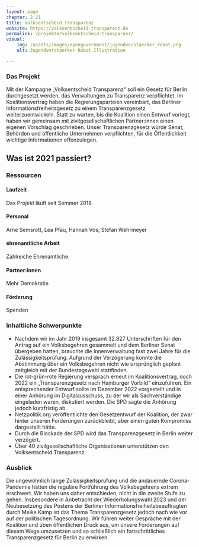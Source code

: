 ```yaml
---
layout: page
chapter: 2.21
title: Volksentscheid Transparenz
website: https://volksentscheid-transparenz.de
permalink: /projekte/volksentscheid-transparenz/
visual:
    img: /assets/images/opengovernment/jugendverstaerker_robot.png
    alt: Jugendverstaerker Robot Illustration

---
```


### Das Projekt

Mit der Kampagne „Volksentscheid Transparenz“ soll ein Gesetz für Berlin durchgesetzt werden, das Verwaltungen zu Transparenz verpflichtet. Im Koalitionsvertrag haben die Regierungsparteien vereinbart, das Berliner Informationsfreiheitsgesetz zu einem Transparenzgesetz weiterzuentwickeln. Statt zu warten, bis die Koalition einen Entwurf vorlegt, haben wir gemeinsam mit zivilgesellschaftlichen Partner:innen einen eigenen Vorschlag geschrieben. Unser Transparenzgesetz würde Senat, Behörden und öffentliche Unternehmen verpflichten, für die Öffentlichkeit wichtige Informationen offenzulegen.

## Was ist 2021 passiert?

### Ressourcen

#### Laufzeit
Das Projekt läuft seit Sommer 2018.

#### Personal
Arne Semsrott, Lea Pfau, Hannah Vos, Stefan Wehrmeyer

#### ehrenamtliche Arbeit
Zahlreiche Ehrenamtliche

#### Partner:innen
Mehr Demokratie

#### Förderung
Spenden

### Inhaltliche Schwerpunkte

* Nachdem wir im Jahr 2019 insgesamt 32.827 Unterschriften für den Antrag auf ein Volksbegehren gesammelt und dem Berliner Senat übergeben hatten, brauchte die Innenverwaltung fast zwei Jahre für die Zulässigkeitsprüfung. Aufgrund der Verzögerung konnte die Abstimmung über ein Volksbegehren nicht wie ursprünglich geplant zeitgleich mit der Bundestagswahl stattfinden.
* Die rot-grün-rote Regierung versprach erneut im Koalitionsvertrag, noch 2022 ein „Transparenzgesetz nach Hamburger Vorbild“ einzuführen. Ein entsprechender Entwurf sollte im Dezember 2022 vorgestellt und in einer Anhörung im Digitalausschuss, zu der wir als Sachverständige eingeladen waren, diskutiert werden. Die SPD sagte die Anhörung jedoch kurzfristig ab.
* Netzpolitik.org veröffentlichte den Gesetzentwurf der Koalition, der zwar hinter unseren Forderungen zurückbleibt, aber einen guten Kompromiss dargestellt hätte.
* Durch die Blockade der SPD wird das Transparenzgesetz in Berlin weiter verzögert.
* Über 40 zivilgesellschaftliche Organisationen unterstützen den Volksentscheid Transparenz.


### Ausblick

Die ungewöhnlich lange Zulässigkeitsprüfung und die andauernde Corona-Pandemie hätten die reguläre Fortführung des Volksbegehrens extrem erschwert. Wir haben uns daher entschieden, nicht in die zweite Stufe zu gehen. Insbesondere in Anbetracht der Wiederholungswahl 2023 und der Neubesetzung des Postens der Berliner Informationsfreiheitsbeauftragten durch Meike Kamp ist das Thema Transparenzgesetz jedoch nach wie vor auf der politischen Tagesordnung. Wir führen weiter Gespräche mit der Koalition und üben öffentlichen Druck aus, um unsere Forderungen auf diesem Wege umzusetzen und so schließlich ein fortschrittliches Transparenzgesetz für Berlin zu erwirken.

